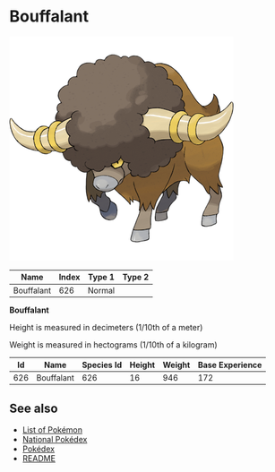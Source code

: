 # Bouffalant


![Bouffalant](images/626.png)

| **Name** | **Index** | **Type 1** | **Type 2** |
|----|----|----|----|
| Bouffalant | 626 | Normal  |  |

**Bouffalant** 


Height is measured in decimeters (1/10th of a meter)

Weight is measured in hectograms (1/10th of a kilogram)

| **Id** | **Name** | **Species Id** | **Height** | **Weight** | **Base Experience** |
|--------|----------|----------------|------------|------------|---------------------|
| 626 | Bouffalant | 626 | 16 | 946 | 172 |


## See also

- [List of Pokémon](../pokemon.md)
- [National Pokédex](../national_pokedex.md)
- [Pokédex](../pokedex.md)
- [README](../README.md)
